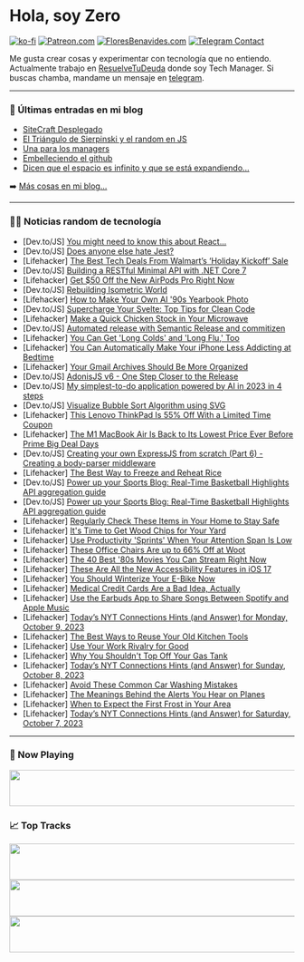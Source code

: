 # Hola, soy Zero

[![ko-fi](https://ko-fi.com/img/githubbutton_sm.svg)](https://ko-fi.com/J3J4N0LUK)
[![Patreon.com](https://img.shields.io/endpoint.svg?url=https%3A%2F%2Fshieldsio-patreon.vercel.app%2Fapi%3Fusername%3Dzerodragon%26type%3Dpatrons&style=for-the-badge)](https://patreon.com/zerodragon)
[![FloresBenavides.com](https://img.shields.io/website?down_message=oops&label=MiBlog&style=for-the-badge&up_message=online&url=https%3A%2F%2Ffloresbenavides.com)](https://floresbenavides.com)
[![Telegram Contact](https://img.shields.io/badge/escr%C3%ADbeme-ZeroDragon-%2326A5E4?style=for-the-badge&logo=telegram)](https://t.me/zerodragon)

Me gusta crear cosas y experimentar con tecnología que no entiendo.
Actualmente trabajo en [ResuelveTuDeuda](http://github.com/resuelve) donde soy Tech Manager.
Si buscas chamba, mandame un mensaje en [telegram](https://t.me/zerodragon).

---

### 📕 Últimas entradas en mi blog
<!-- BLOG-POST-LIST:START -->
- [SiteCraft Desplegado](https://floresbenavides.com/sitecraft-desplegado/)
- [El Triángulo de Sierpinski y el random en JS](https://floresbenavides.com/el-triangulo-de-sierpinski-y-el-random-en-js/)
- [Una para los managers](https://floresbenavides.com/una-para-los-managers/)
- [Embelleciendo el github](https://floresbenavides.com/embelleciendo-el-github/)
- [Dicen que el espacio es infinito y que se está expandiendo…](https://floresbenavides.com/dicen-que-el-espacio-es-infinito-y-que-se-esta-expandiendo/)
<!-- BLOG-POST-LIST:END -->

➡️ [Más cosas en mi blog...](https://floresbenavides.com)

---

### 👨‍💻 Noticias random de tecnología
<!-- TECH-POSTS:START -->
- [Dev.to/JS] [You might need to know this about React...](https://dev.to/ragudos/you-might-need-to-know-this-about-react-4df5)
- [Dev.to/JS] [Does anyone else hate Jest?](https://dev.to/mistval/does-anyone-else-hate-jest-2279)
- [Lifehacker] [The Best Tech Deals From Walmart’s ‘Holiday Kickoff’ Sale](https://lifehacker.com/the-best-tech-deals-from-walmart-s-holiday-kickoff-sa-1850913084)
- [Dev.to/JS] [Building a RESTful Minimal API with .NET Core 7](https://dev.to/moesif/building-a-restful-minimal-api-with-net-core-7-g6j)
- [Lifehacker] [Get $50 Off the New AirPods Pro Right Now](https://lifehacker.com/get-50-off-the-new-airpods-pro-right-now-1850912629)
- [Dev.to/JS] [Rebuilding Isometric World](https://dev.to/sheunglaili/rebuilding-isometric-world-5dm1)
- [Lifehacker] [How to Make Your Own AI &#39;90s Yearbook Photo](https://lifehacker.com/how-to-make-your-own-ai-90s-yearbook-photo-1850912877)
- [Dev.to/JS] [Supercharge Your Svelte: Top Tips for Clean Code](https://dev.to/uncle_ben/supercharge-your-svelte-top-tips-for-clean-code-51kh)
- [Lifehacker] [Make a Quick Chicken Stock in Your Microwave](https://lifehacker.com/microwave-chicken-stock-recipe-1850912504)
- [Dev.to/JS] [Automated release with Semantic Release and commitizen](https://dev.to/marksie1988/automated-release-with-semantic-release-and-commitizen-109m)
- [Lifehacker] [You Can Get &#39;Long Colds&#39; and &#39;Long Flu,&#39; Too](https://lifehacker.com/long-colds-long-flu-versus-long-covid-1850912310)
- [Lifehacker] [You Can Automatically Make Your iPhone Less Addicting at Bedtime](https://lifehacker.com/use-greyscale-make-your-phone-less-addicting-1850912330)
- [Lifehacker] [Your Gmail Archives Should Be More Organized](https://lifehacker.com/your-gmail-archives-should-be-more-organized-1850912212)
- [Dev.to/JS] [AdonisJS v6 - One Step Closer to the Release](https://dev.to/adonisframework/adonisjs-v6-one-step-closer-to-the-release-306b)
- [Dev.to/JS] [My simplest-to-do application powered by AI in 2023 in 4 steps](https://dev.to/shreyvijayvargiya/my-simplest-to-do-application-powered-by-ai-in-2023-in-4-steps-1oeh)
- [Dev.to/JS] [Visualize Bubble Sort Algorithm using SVG](https://dev.to/rmmgc/visualize-bubble-sort-algorithm-using-svg-2n16)
- [Lifehacker] [This Lenovo ThinkPad Is 55% Off With a Limited Time Coupon](https://lifehacker.com/this-lenovo-thinkpad-is-55-off-with-a-limited-time-cou-1850912317)
- [Lifehacker] [The M1 MacBook Air Is Back to Its Lowest Price Ever Before Prime Big Deal Days](https://lifehacker.com/early-prime-day-deal-m1-macbook-air-1850912042)
- [Dev.to/JS] [Creating your own ExpressJS from scratch &lpar;Part 6&rpar; - Creating a body-parser middleware](https://dev.to/wesleymreng7/creating-your-own-expressjs-from-scratch-part-6-creating-a-body-parser-middleware-15e7)
- [Lifehacker] [The Best Way to Freeze and Reheat Rice](https://lifehacker.com/the-best-way-to-freeze-and-reheat-rice-1850871446)
- [Dev.to/JS] [Power up your Sports Blog: Real-Time Basketball Highlights API aggregation guide](https://dev.to/sports_junkie/power-up-your-sports-blog-real-time-basketball-highlights-api-aggregation-guide-1ic3)
- [Dev.to/JS] [Power up your Sports Blog: Real-Time Basketball Highlights API aggregation guide](https://dev.to/sports_junkie/power-up-your-sports-blog-real-time-basketball-highlights-api-aggregation-guide-3n11)
- [Lifehacker] [Regularly Check These Items in Your Home to Stay Safe](https://lifehacker.com/regularly-check-these-items-in-your-home-to-stay-safe-1850911784)
- [Lifehacker] [It&#39;s Time to Get Wood Chips for Your Yard](https://lifehacker.com/its-time-to-get-wood-chips-for-your-yard-1850911759)
- [Lifehacker] [Use Productivity &#39;Sprints&#39; When Your Attention Span Is Low](https://lifehacker.com/how-to-use-sprints-productivity-method-1850911750)
- [Lifehacker] [These Office Chairs Are up to 66% Off at Woot](https://lifehacker.com/these-office-chairs-are-up-to-66-off-at-woot-1850911711)
- [Lifehacker] [The 40 Best &#39;80s Movies You Can Stream Right Now](https://lifehacker.com/the-best-80s-movies-you-can-stream-right-now-1850909972)
- [Lifehacker] [These Are All the New Accessibility Features in iOS 17](https://lifehacker.com/these-are-all-the-new-accessibility-features-in-ios-17-1850911314)
- [Lifehacker] [You Should Winterize Your E-Bike Now](https://lifehacker.com/you-should-winterize-your-e-bike-now-1850911208)
- [Lifehacker] [Medical Credit Cards Are a Bad Idea, Actually](https://lifehacker.com/medical-credit-cards-are-a-bad-idea-actually-1850910748)
- [Lifehacker] [Use the Earbuds App to Share Songs Between Spotify and Apple Music](https://lifehacker.com/use-the-earbuds-app-to-share-songs-between-spotify-and-1850911135)
- [Lifehacker] [Today’s NYT Connections Hints &lpar;and Answer&rpar; for Monday, October 9, 2023](https://lifehacker.com/nyt-connections-answer-today-october-9-2023-1850906560)
- [Lifehacker] [The Best Ways to Reuse Your Old Kitchen Tools](https://lifehacker.com/the-best-ways-to-reuse-your-old-kitchen-tools-1850903539)
- [Lifehacker] [Use Your Work Rivalry for Good](https://lifehacker.com/use-your-work-rivalry-for-good-1850903522)
- [Lifehacker] [Why You Shouldn&#39;t Top Off Your Gas Tank](https://lifehacker.com/why-you-shouldnt-top-off-your-gas-tank-1850903558)
- [Lifehacker] [Today’s NYT Connections Hints &lpar;and Answer&rpar; for Sunday, October 8, 2023](https://lifehacker.com/nyt-connections-answer-today-october-8-2023-1850906425)
- [Lifehacker] [Avoid These Common Car Washing Mistakes](https://lifehacker.com/avoid-these-common-car-washing-mistakes-1850903613)
- [Lifehacker] [The Meanings Behind the Alerts You Hear on Planes](https://lifehacker.com/the-meanings-behind-the-alerts-you-hear-on-planes-1850903647)
- [Lifehacker] [When to Expect the First Frost in Your Area](https://lifehacker.com/when-to-expect-the-first-frost-in-your-area-1850903636)
- [Lifehacker] [Today’s NYT Connections Hints &lpar;and Answer&rpar; for Saturday, October 7, 2023](https://lifehacker.com/nyt-connections-answer-today-october-7-2023-1850904847)<!-- TECH-POSTS:END -->

---

### 🎵 Now Playing
<a href="https://spotify-now-playing-dun.vercel.app/now-playing?open"><img src="https://spotify-now-playing-dun.vercel.app/now-playing" width="540" height="64"></a>

### 📈 Top Tracks
<a href="https://spotify-now-playing-dun.vercel.app/top-tracks?i=1&open"><img src="https://spotify-now-playing-dun.vercel.app/top-tracks?i=1" width="540" height="64"></a>
<a href="https://spotify-now-playing-dun.vercel.app/top-tracks?i=2&open"><img src="https://spotify-now-playing-dun.vercel.app/top-tracks?i=2" width="540" height="64"></a>
<a href="https://spotify-now-playing-dun.vercel.app/top-tracks?i=3&open"><img src="https://spotify-now-playing-dun.vercel.app/top-tracks?i=3" width="540" height="64"></a>
